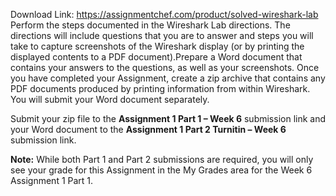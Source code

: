 Download Link: https://assignmentchef.com/product/solved-wireshark-lab
<br>
Perform the steps documented in the Wireshark Lab directions. The directions will include questions that you are to answer and steps you will take to capture screenshots of the Wireshark display (or by printing the displayed contents to a PDF document).Prepare a Word document that contains your answers to the questions, as well as your screenshots. Once you have completed your Assignment, create a zip archive that contains any PDF documents produced by printing information from within Wireshark. You will submit your Word document separately.

Submit your zip file to the <strong>Assignment 1 Part 1 – Week 6</strong> submission link and your Word document to the <strong>Assignment 1 Part 2 Turnitin – Week 6</strong> submission link.

<strong>Note:</strong> While both Part 1 and Part 2 submissions are required, you will only see your grade for this Assignment in the My Grades area for the Week 6 Assignment 1 Part 1.
